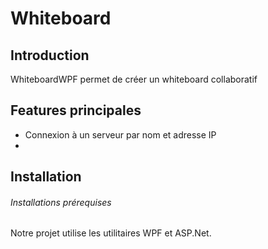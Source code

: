# Whiteboard

## Introduction
WhiteboardWPF permet de créer un whiteboard collaboratif

## Features principales
- Connexion à un serveur par nom et adresse IP
- 

## Installation
###### Installations prérequises
Notre projet utilise les utilitaires WPF et ASP.Net.
